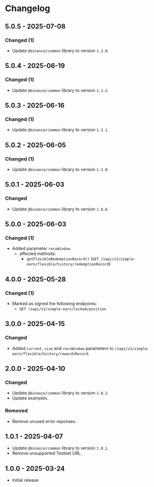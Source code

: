 # Changelog

## 5.0.5 - 2025-07-08

### Changed (1)

- Update `@binance/common` library to version `1.2.0`.

## 5.0.4 - 2025-06-19

### Changed (1)

- Update `@binance/common` library to version `1.1.2`.

## 5.0.3 - 2025-06-16

### Changed (1)

- Update `@binance/common` library to version `1.1.1`.

## 5.0.2 - 2025-06-05

### Changed (1)

- Update `@binance/common` library to version `1.1.0`.

## 5.0.1 - 2025-06-03

### Changed

- Update `@binance/common` library to version `1.0.6`.

## 5.0.0 - 2025-06-03

### Changed (1)

- Added parameter `recvWindow`
  - affected methods:
    - `getFlexibleRedemptionRecord()` (`GET /sapi/v1/simple-earn/flexible/history/redemptionRecord`)

## 4.0.0 - 2025-05-28

### Changed (1)

- Marked as signed the following endpoints:
  - `GET /sapi/v1/simple-earn/locked/position`

## 3.0.0 - 2025-04-15

### Changed

- Added `current`, `size` and `recvWindow` parameters to `/sapi/v1/simple-earn/flexible/history/rewardsRecord`.

## 2.0.0 - 2025-04-10

### Changed

- Update `@binance/common` library to version `1.0.2`.
- Update examples.

### Removed

- Remove unused error reponses.

## 1.0.1 - 2025-04-07

- Update `@binance/common` library to version `1.0.1`.
- Remove unsupported Testnet URL.

## 1.0.0 - 2025-03-24

- Initial release
